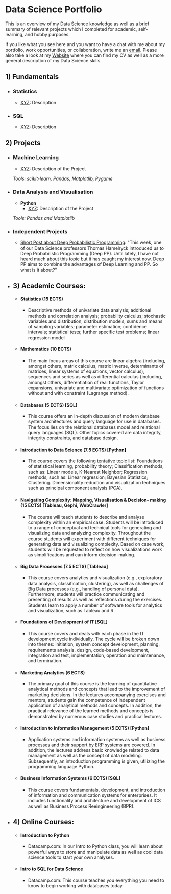 # Data Science Portfolio
This is an overview of my Data Science knowledge as well as a brief summary of relevant projects which I completed for academic, self-learning, and hobby purposes.

If you like what you see here and you want to have a chat with me about my portfolio, work opportunities, or collaboration, write me an [email](mailto:st.knoedler@gmail.com). Please also take a look at my [Website](https://sknoedler.github.io) where you can find my CV as well as a more general description of my Data Science skills.

## 1) Fundamentals

- ### Statistics
	- [XYZ](https://github.com/steffen/.../prediction1.ipynb): Description

- ### SQL
	- [XYZ](https://github.com/steffen/.../prediction1.ipynb): Description


## 2) Projects

- ### Machine Learning

	- [XYZ](https://github.com/steffen/.../prediction1.ipynb): Description of the Project

	_Tools: scikit-learn, Pandas, Matplotlib, Pygame_ 


- ### Data Analysis and Visualisation
	- __Python__
		- [XYZ](https://github.com/steffen/.../prediction1.ipynb): Description of the Project

	_Tools: Pandas and Matplotlib_


- ### Independent Projects
	- [Short Post about Deep Probabilistic Programming](https://www.linkedin.com/pulse/deep-probabilistic-programming-steffen-knödler/): "This week, one of our Data Science professors Thomas Hamelryck introduced us to Deep Probabilistic Programming (Deep PP). Until lately, I have not heard much about this topic but it has caught my interest now. Deep PP aims to combine the advantages of Deep Learning and PP. So what is it about?"


- ## 3) Academic Courses: 

	- #### Statistics (15 ECTS)
		- Descriptive methods of univariate data analysis; additional methods and
		correlation analysis; probability calculus; stochastic variables and
		distribution, distribution models; sums and means of sampling variables;
		parameter estimation; confidence intervals; statistical tests; further specific
		test problems; linear regression model
		
	- #### Mathematics (10 ECTS)
		- The main focus areas of this course are linear algebra {including, amongst others, matrix calculus, matrix inverse, determinants of matrices, linear systems of equations, vector calculus), sequences and series as well as differential calculus {including, amongst others, differentiation of real functions, Taylor expansions, univariate and multivariate optimization of functions without and with constraint {Lagrange method). 
	- #### Databases (5 ECTS) [SQL]
		- This course offers an in-depth discussion of modern database system architectures and query language for use in databases. The focus lies on the relational databases model and relational query languages (SQL). Other topics covered are data integrity, integrity constraints, and database design.
	- #### Introduction to Data Science (7.5 ECTS) [Python]
		- The course covers the following tentative topic list: Foundations of statistical learning, probability theory; Classification methods, such as: Linear models, K-Nearest Neighbor; Regression methods, such as: Linear regression; Bayesian Statistics; Clustering.
Dimensionality reduction and visualization techniques such as principal component analysis (PCA).
	- #### Navigating Complexity: Mapping, Visualisation & Decision- making (15 ECTS) [Tableau, Gephi, WebCrawler]
		- The course will teach students to describe and analyse complexity within an empirical case. Students will be introduced to a range of conceptual and technical tools for generating and visualizing data and analyzing complexity. Throughout the course students will experiment with different techniques for generating data and visualizing complexity. Based on case work, students will be requested to reflect on how visualizations work as simplifications and can inform decision-making.
	- #### Big Data Processes (7.5 ECTS) [Tableau]
		- This course covers analytics and visualization (e.g., exploratory data analysis, classification, clustering), as well as challenges of Big Data processes (e.g., handling of personal data). Furthermore, students will practice communicating and presenting of results as well as reflections during the exercises. Students learn to apply a number of software tools for analytics and visualization, such as Tableau and R.
	- #### Foundations of Development of IT [SQL]
		- This course covers and deals with each phase in the IT development cycle individually. The cycle will be broken down into themes: initiation, system concept development, planning, requirements analysis, design, code-based development, integration and test, implementation, operation and maintenance, and termination.
	- #### Marketing Analytics (6 ECTS)
		- The primary goal of this course is the learning of quantitative analytical methods and concepts that lead to the improvement of marketing decisions. In the lectures accompanying exercises and mentors, students gain the competence of independent application of analytical methods and concepts. In addition, the practical relevance of the learned methods and concepts is demonstrated by numerous case studies and practical lectures. 
	- #### Introduction to Information Management (5 ECTS) [Python]
		- Application systems and information systems as well as business processes and their support by ERP systems are covered. In addition, the lectures address basic knowledge related to data management as well as the concept of data modeling. Subsequently, an introduction programming is given, utilizing the programming language Python.
	- #### Business Information Systems (6 ECTS) [SQL]
		- This course covers fundamentals, development, and introduction of information and communication systems for enterprises. It includes functionality and architecture and development of ICS as well as Business Process Reeingineering (BPR).



- ## 4) Online Courses: 

	- #### Introduction to Python
		- Datacamp.com: In our Intro to Python class, you will learn about powerful ways to store and manipulate data as well as cool data science tools to start your own analyses. 
	- #### Intro to SQL for Data Science
		- Datacamp.com: This course teaches you everything you need to know to begin working with databases today




